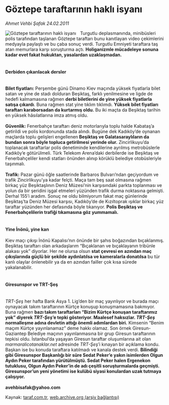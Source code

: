 # Göztepe taraftarının haklı isyanı

*Ahmet Vehbi Şafak 24.02.2011*

<div class="yazi"><img align="left" alt="Göztepe taraftarının haklı isyanı" border="0" src="http://www.taraf.com.tr/fotoraflar/makaleler/goztepe-taraftarinin-hakli-isyani_8480_orijinal.jpg" style="border-right-width:10px; border-color:#FFFFFF"/><p>Turgutlu deplasmanında, minibüsleri polis tarafından taşlanan Göztepe taraftarı bunu kanıtlayan video çekimlerini medyayla paylaştı ve bu çaba sonuç verdi. Turgutlu Emniyeti taraftara taş atan memurlara karşı soruşturma açtı. <b>Holiganizmle mücadeleye sonuna kadar evet fakat hukuktan, yasalardan uzaklaşmadan.</b> </p>
<h4><br/>Derbiden çıkarılacak dersler</h4>
<p><b><br/>Bilet fiyatları:</b> Perşembe günü Dinamo Kiev maçında yüksek fiyatlarla bilet satan ve yine de stadı dolduran Beşiktaş, farklı yenilmesine ve ligde de hedefi kalmamasına rağmen <b>derbi biletlerini de yine yüksek fiyatlarla satışa çıkardı</b>. Buna rağmen stat yine tıklım tıklımdı. <b>Yüksek bilet fiyatları taraftarı karaborsadan da kurtarmış oldu.</b> Bu iki maçta da Beşiktaş tarihin en yüksek hâsılatlarına imza atmış oldu. <br/><br/><b>Güvenlik:</b> Fenerbahçe taraftarı deniz motorlarıyla toplu halde Kabataş’a getirildi ve polis kordonunda stada alındı. Bugüne dek Kadıköy’de oynanan maçlarda toplu gelişleri engellenen<b> Beşiktaş ve Galatasaraylıların da bundan sonra böyle topluca getirilmesi yerinde olur.</b> Zincirlikuyu’da toplanacak taraftarlar polis denetiminde kendilerine ayrılmış metrobüslerle Kadıköy’e götürülmeli. Türk Telekom Arena’daki derbilerde ise Beşiktaş ve Fenerbahçeliler kendi statları önünden alınıp körüklü belediye otobüsleriyle taşınmalı.<br/><br/><b>Trafik:</b> Pazar günü öğle saatlerinde Barbaros Bulvarı’ndan geçiyordum ve trafik Zincirlikuyu’ya kadar felçti. Maça tam beş saat olmasına rağmen birkaç yüz Beşiktaşlının Deniz Müzesi’nin karşısındaki parkta toplanması ve yolun da bir şeridini işgal etmeleri yüzünden trafik durma noktasına gelmişti. Derhal 155’i aradım. Sonuç ne oldu bilmiyorum fakat maç günlerinde Beşiktaş’ta Deniz Müzesi karşısı, Kadıköy’de de Kızıltoprak ışıklar birkaç yüz taraftar yüzünden her defasında böyle tıkanıyor. <b>Polis Beşiktaş ve Fenerbahçelilerin trafiği tıkamasına göz yummamalı.</b> </p>
<h4><br/>Yine İnönü, yine kan</h4>
<p>Kiev maçı çıkışı İnönü Kapalısı’nın önünde bir şahıs boğazından bıçaklanmış. Beşiktaş taraftarı olan arkadaşlarım “Bıçaklanan ve bıçaklayanın tribünle alakası yok” diyorlar. Her ne olursa olsun <b>stat çevresi en azından maç çıkışlarında güçlü bir şekilde aydınlatılsa ve kameralarla donatılsa</b> bu tür kanlı olaylar önlenebilir ya da en azından failler çok kısa sürede yakalanabilir.</p>
<h4><br/>Giresunspor ve TRT-Şeş</h4>
<p><i><br/>TRT-Şeş</i> her hafta Bank Asya 1. Lig’den bir maç yayınlıyor ve burada maçı oynayacak takım taraftarının Kürtçe konuşup konuşmamasına bakmıyor. Buna rağmen <b>bazı takım taraftarları “Bizim Kürtçe konuşan taraftarımız yok” diyerek <i>TRT-Şeş</i>’e tepki gösteriyor. Maalesef haksızlar. <i>TRT-Şeş</i> normalleşme adına devletin attığı önemli adımlardan biri.</b> Kimsenin “Benim maçım Kürtçe yayınlanamaz” deme hakkı olamaz. Son örnek Giresun-Gaziantep Belediye maçının yayınlanmasına bir grup Giresun taraftarının tepkisi oldu. İstanbul’da yaşayan Giresun taraftar oluşumlarına ait olan <i>marmaralicotanaklar.net</i> adresinde <i>TRT-Şeş</i>’i kınayan bir açıklama kondu. Başkan ise bu konuda taraftara katılmadı ve kanala destek verdi. <b>Bilindiği gibi Giresunspor Başkanlığı bir süre Sedat Peker’e yakın isimlerden Olgun Aydın Peker tarafından yürütülmüştü. Sedat Peker halen Ergenekon tutuklusu, Olgun Aydın Peker’in de adı çeşitli soruşturmalarda geçmişti. Giresunspor’un yeni yönetimi ise kulübü siyasi konulardan uzak tutmaya çalışıyor.</b> <br/><br/><b>avehbisafak@yahoo.com<i></i></b></p>
</div>

Kaynak: [taraf.com.tr](http://www.taraf.com.tr/ahmet-vehbi-safak/makale-goztepe-taraftarinin-hakli-isyani.htm), [web.archive.org (arşiv bağlantısı)](http://web.archive.org/web/20131107104410/http://www.taraf.com.tr/ahmet-vehbi-safak/makale-goztepe-taraftarinin-hakli-isyani.htm)
